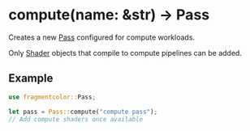 # compute(name: &str) -> Pass

Creates a new [Pass](https://fragmentcolor.org/docs/api/pass) configured for compute workloads.

Only [Shader](https://fragmentcolor.org/docs/api/shader) objects that compile to compute pipelines can be added.

## Example

```rust
use fragmentcolor::Pass;

let pass = Pass::compute("compute pass");
// Add compute shaders once available
```
